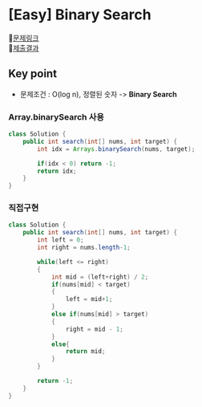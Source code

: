 # [Easy] Binary Search
📍[문제링크](https://leetcode.com/problems/binary-search/)\
📍[제출결과](https://leetcode.com/problems/binary-search/submissions/1024873590/)

## Key point
- 문제조건 : O(log n), 정렬된 숫자 -> **Binary Search**

### Array.binarySearch 사용
```java
class Solution {
    public int search(int[] nums, int target) {
        int idx = Arrays.binarySearch(nums, target);

        if(idx < 0) return -1;
        return idx;
    }
}
```

### 직접구현
```java
class Solution {
    public int search(int[] nums, int target) {
        int left = 0;
        int right = nums.length-1;

        while(left <= right)
        {
            int mid = (left+right) / 2;
            if(nums[mid] < target)
            {
                left = mid+1;
            }
            else if(nums[mid] > target)
            {
                right = mid - 1;
            }
            else{
                return mid;
            }
        }

        return -1;
    }
}
```

